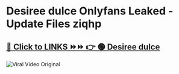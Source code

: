
 # Desiree dulce Onlyfans Leaked - Update Files ziqhp

## <h2><a href="https://clipsfans.com/Desiree_dulce&ref=git">🔗 Click to LINKS ⏩⏩ 👉 🟢 Desiree dulce </a></h2>

<a href="https://clipsfans.com/Desiree_dulce&ref=git" rel="nofollow" data-target="animated-image.originalLink"><img src="https://i.ibb.co.com/xMMVF88/686577567.gif" alt="Viral Video Original" style="max-width: 100%; display: inline-block;" data-target="animated-image.originalImage"></a>

